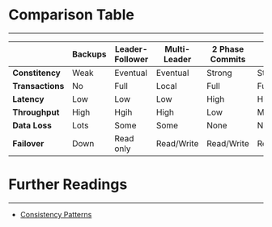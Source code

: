 

# Comparison Table
---

|                  | Backups | Leader-Follower | Multi-Leader | 2 Phase Commits | Paxos      |
| ---------------- | ------- | --------------- | ------------ | --------------- | ---------- |
| **Constitency**  | Weak    | Eventual        | Eventual     | Strong          | Strong     |
| **Transactions** | No      | Full            | Local        | Full            | Full       |
| **Latency**      | Low     | Low             | Low          | High            | High       |
| **Throughput**   | High    | Hgih            | High         | Low             | Medium     |
| **Data Loss**    | Lots    | Some            | Some         | None            | None       |
| **Failover**     | Down    | Read only       | Read/Write   | Read/Write      | Read/Write |


# Further Readings
---
* [Consistency Patterns](https://systemdesign.one/consistency-patterns/)
